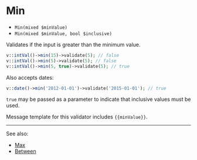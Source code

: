 # Min

- `Min(mixed $minValue)`
- `Min(mixed $minValue, bool $inclusive)`

Validates if the input is greater than the minimum value.

```php
v::intVal()->min(15)->validate(5); // false
v::intVal()->min(5)->validate(5); // false
v::intVal()->min(5, true)->validate(5); // true
```

Also accepts dates:

```php
v::date()->min('2012-01-01')->validate('2015-01-01'); // true
```

`true` may be passed as a parameter to indicate that inclusive
values must be used.

Message template for this validator includes `{{minValue}}`.

***
See also:

  * [Max](Max.md)
  * [Between](Between.md)
